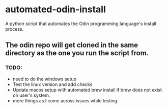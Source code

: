 # automated-odin-install
A python script that automates the Odin programming language's install process.


## The odin repo will get cloned in the same directory as the one you run the script from.

### TODO:
- need to do the windows setup
- Test the linux version and add checks
- Update macos setup with automated brew install if brew does not exist on user's system.
- more things as I come across issues while testing.
